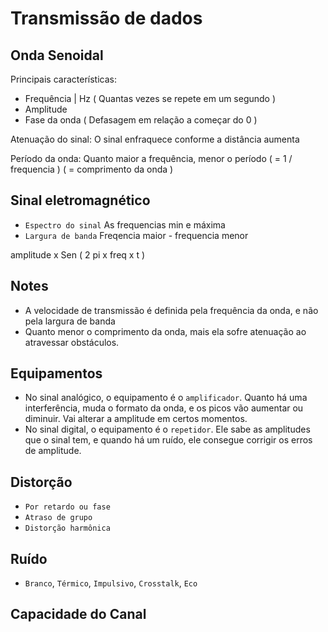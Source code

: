 # Transmissão de dados

## Onda Senoidal

Principais características:

- Frequência | Hz ( Quantas vezes se repete em um segundo )
- Amplitude
- Fase da onda ( Defasagem em relação a começar do 0 )

Atenuação do sinal: O sinal enfraquece conforme a distância aumenta

Período da onda: Quanto maior a frequência, menor o período ( = 1 / frequencia ) ( = comprimento da onda )

## Sinal eletromagnético
- `Espectro do sinal` As frequencias min e máxima
- `Largura de banda` Freqencia maior - frequencia menor

amplitude x Sen ( 2 pi x freq x t )

## Notes
- A velocidade de transmissão é definida pela frequência da onda, e não pela largura de banda
- Quanto menor o comprimento da onda, mais ela sofre atenuação ao atravessar obstáculos.

## Equipamentos
- No sinal analógico, o equipamento é o `amplificador`. Quanto há uma interferência, muda o formato da onda, e os picos vão aumentar ou diminuir. Vai alterar a amplitude em certos momentos.
- No sinal digital, o equipamento é o `repetidor`. Ele sabe as amplitudes que o sinal tem, e quando há um ruído, ele consegue corrigir os erros de amplitude.

## Distorção
- `Por retardo ou fase`
- `Atraso de grupo`
- `Distorção harmônica`

## Ruído
- `Branco`, `Térmico`, `Impulsivo`, `Crosstalk`, `Eco`

## Capacidade do Canal
